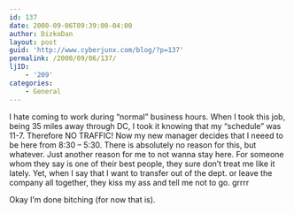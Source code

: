 ```yaml
---
id: 137
date: 2000-09-06T09:39:00-04:00
author: DizkoDan
layout: post
guid: 'http://www.cyberjunx.com/blog/?p=137'
permalink: /2000/09/06/137/
ljID:
    - '209'
categories:
    - General
---
```


I hate coming to work during “normal” business hours. When I took this job, being 35 miles away through DC, I took it knowing that my “schedule” was 11-7. Therefore NO TRAFFIC! Now my new manager decides that I neeed to be here from 8:30 – 5:30. There is absolutely no reason for this, but whatever. Just another reason for me to not wanna stay here. For someone whom they say is one of their best people, they sure don’t treat me like it lately. Yet, when I say that I want to transfer out of the dept. or leave the company all together, they kiss my ass and tell me not to go. grrrr

Okay I’m done bitching (for now that is).